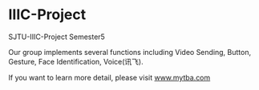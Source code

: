 # IIIC-Project
SJTU-IIIC-Project Semester5  

Our group implements several functions including Video Sending, Button, Gesture, Face Identification, Voice(讯飞).   

If you want to learn more detail, please visit www.mytba.com
